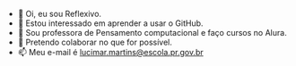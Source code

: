 - 👋 Oi, eu sou Reflexivo.
- 👀 Estou interessado em aprender a usar o GitHub.
- 🌱 Sou professora de Pensamento computacional e faço cursos no Alura.
- 💞️ Pretendo colaborar no que for possível.
- 📫 Meu e-mail é lucimar.martins@escola.pr.gov.br

<!---
Reflexivo/Reflexivo is a ✨ special ✨ repository because its `README.md` (this file) appears on your GitHub profile.
You can click the Preview link to take a look at your changes.
--->
